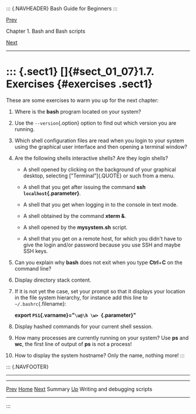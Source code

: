 ::: {.NAVHEADER}
Bash Guide for Beginners
:::

[Prev](sect_01_06.md)

Chapter 1. Bash and Bash scripts

[Next](chap_02.md)

------------------------------------------------------------------------

::: {.sect1}
[]{#sect_01_07}1.7. Exercises {#exercises .sect1}
=============================

These are some exercises to warm you up for the next chapter:

1.  Where is the **bash** program located on your system?

2.  Use the `--version`{.option} option to find out which version you
    are running.

3.  Which shell configuration files are read when you login to your
    system using the graphical user interface and then opening a
    terminal window?

4.  Are the following shells interactive shells? Are they login shells?

    -   A shell opened by clicking on the background of your graphical
        desktop, selecting [\"Terminal\"]{.QUOTE} or such from a menu.

    -   A shell that you get after issuing the command **ssh
        `localhost`{.parameter}**.

    -   A shell that you get when logging in to the console in text
        mode.

    -   A shell obtained by the command **xterm &**.

    -   A shell opened by the **mysystem.sh** script.

    -   A shell that you get on a remote host, for which you didn\'t
        have to give the login and/or password because you use SSH and
        maybe SSH keys.

5.  Can you explain why **bash** does not exit when you type
    **Ctrl**+**C** on the command line?

6.  Display directory stack content.

7.  If it is not yet the case, set your prompt so that it displays your
    location in the file system hierarchy, for instance add this line to
    `~/.bashrc`{.filename}:

    **export `PS1`{.varname}=\"`\u@\h \w> `{.parameter}\"**

8.  Display hashed commands for your current shell session.

9.  How many processes are currently running on your system? Use **ps**
    and **wc**, the first line of output of **ps** is not a process!

10. How to display the system hostname? Only the name, nothing more!
:::

::: {.NAVFOOTER}

------------------------------------------------------------------------

  ------------------------- -------------------- -------------------------------
  [Prev](sect_01_06.md)    [Home](index.md)             [Next](chap_02.md)
  Summary                    [Up](chap_01.md)    Writing and debugging scripts
  ------------------------- -------------------- -------------------------------
:::
